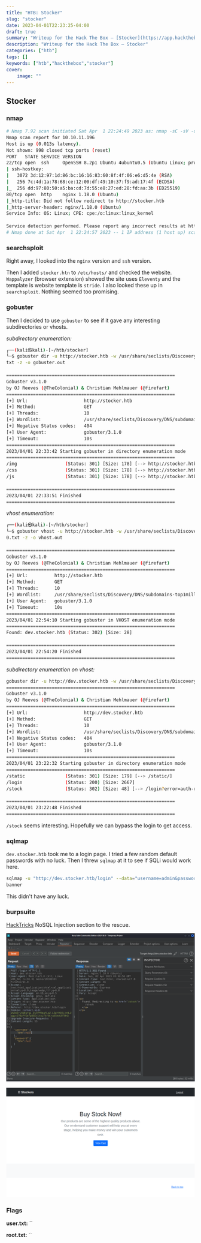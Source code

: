```yaml
---
title: "HTB: Stocker"
slug: "stocker"
date: 2023-04-01T22:23:25-04:00
draft: true     
summary: "Writeup for the Hack The Box – [Stocker](https://app.hackthebox.com/machines/523)"     
description: "Writeup for the Hack The Box – Stocker" 
categories: ["htb"] 
tags: []
keywords: ["htb","hackthebox","stocker"]   
cover:
    image: ""
---
```


## Stocker

### nmap
```sh {linenos=true}
# Nmap 7.92 scan initiated Sat Apr  1 22:24:49 2023 as: nmap -sC -sV -oA nmap/stocker -T4 10.10.11.196
Nmap scan report for 10.10.11.196
Host is up (0.013s latency).
Not shown: 998 closed tcp ports (reset)
PORT   STATE SERVICE VERSION
22/tcp open  ssh     OpenSSH 8.2p1 Ubuntu 4ubuntu0.5 (Ubuntu Linux; protocol 2.0)
| ssh-hostkey: 
|   3072 3d:12:97:1d:86:bc:16:16:83:60:8f:4f:06:e6:d5:4e (RSA)
|   256 7c:4d:1a:78:68:ce:12:00:df:49:10:37:f9:ad:17:4f (ECDSA)
|_  256 dd:97:80:50:a5:ba:cd:7d:55:e8:27:ed:28:fd:aa:3b (ED25519)
80/tcp open  http    nginx 1.18.0 (Ubuntu)
|_http-title: Did not follow redirect to http://stocker.htb
|_http-server-header: nginx/1.18.0 (Ubuntu)
Service Info: OS: Linux; CPE: cpe:/o:linux:linux_kernel

Service detection performed. Please report any incorrect results at https://nmap.org/submit/ .
# Nmap done at Sat Apr  1 22:24:57 2023 -- 1 IP address (1 host up) scanned in 7.90 seconds
```

### searchsploit
Right away, I looked into the `nginx` version and `ssh` version.

Then I added `stocker.htn` to `/etc/hosts/` and checked the website. `Wappalyzer` (browser extension) showed the site uses `Eleventy` and the template is website template is `stride`. I also looked these up in `searchsploit`. Nothing seemed too promising.

### gobuster
Then I decided to use `gobuster` to see if it gave any interesting subdirectories or vhosts.

*subdirectory enumeration:*
```sh
┌──(kali㉿kali)-[~/htb/stocker]                                                                         
└─$ gobuster dir -u http://stocker.htb -w /usr/share/seclists/Discovery/DNS/subdomains-top1million-5000.
txt -z -o gobuster.out       

===============================================================                                         
Gobuster v3.1.0                                                                                         
by OJ Reeves (@TheColonial) & Christian Mehlmauer (@firefart)                                           
===============================================================                                         
[+] Url:                     http://stocker.htb                                                         
[+] Method:                  GET                                                                        
[+] Threads:                 10                                                                         
[+] Wordlist:                /usr/share/seclists/Discovery/DNS/subdomains-top1million-5000.txt          
[+] Negative Status codes:   404                                                                        
[+] User Agent:              gobuster/3.1.0                                                             
[+] Timeout:                 10s                                                                        
===============================================================                                         
2023/04/01 22:33:42 Starting gobuster in directory enumeration mode                                     
===============================================================                                         
/img                  (Status: 301) [Size: 178] [--> http://stocker.htb/img/]                           
/css                  (Status: 301) [Size: 178] [--> http://stocker.htb/css/]                           
/js                   (Status: 301) [Size: 178] [--> http://stocker.htb/js/]                            
                                                                                                        
===============================================================                                         
2023/04/01 22:33:51 Finished                                                                            
===============================================================
```

*vhost enumeration:*
```sh
┌──(kali㉿kali)-[~/htb/stocker]                                                                         
└─$ gobuster vhost -u http://stocker.htb -w /usr/share/seclists/Discovery/DNS/subdomains-top1million-500
0.txt -z -o vhost.out                                                        

===============================================================                                         
Gobuster v3.1.0                                                                                         
by OJ Reeves (@TheColonial) & Christian Mehlmauer (@firefart)                                           
===============================================================                                         
[+] Url:          http://stocker.htb                                                                    
[+] Method:       GET                                                                                   
[+] Threads:      10
[+] Wordlist:     /usr/share/seclists/Discovery/DNS/subdomains-top1million-5000.txt
[+] User Agent:   gobuster/3.1.0
[+] Timeout:      10s
===============================================================
2023/04/01 22:54:10 Starting gobuster in VHOST enumeration mode
===============================================================
Found: dev.stocker.htb (Status: 302) [Size: 28]
                                                
===============================================================
2023/04/01 22:54:20 Finished
===============================================================
```

*subdirectory enumeration on vhost:*
```sh
gobuster dir -u http://dev.stocker.htb -w /usr/share/seclists/Discovery/DNS/subdomains-top1million-5000.txt -z -o gobuster.out
===============================================================
Gobuster v3.1.0
by OJ Reeves (@TheColonial) & Christian Mehlmauer (@firefart)
===============================================================
[+] Url:                     http://dev.stocker.htb
[+] Method:                  GET
[+] Threads:                 10
[+] Wordlist:                /usr/share/seclists/Discovery/DNS/subdomains-top1million-5000.txt
[+] Negative Status codes:   404
[+] User Agent:              gobuster/3.1.0
[+] Timeout:                 10s
===============================================================
2023/04/01 23:22:32 Starting gobuster in directory enumeration mode
===============================================================
/static               (Status: 301) [Size: 179] [--> /static/]
/login                (Status: 200) [Size: 2667]              
/stock                (Status: 302) [Size: 48] [--> /login?error=auth-required]
                                                                               
===============================================================
2023/04/01 23:22:48 Finished
===============================================================
```

`/stock` seems interesting. Hopefully we can bypass the login to get access.

### sqlmap
`dev.stocker.htb` took me to a login page. I tried a few random default passwords with no luck. Then I threw `sqlmap` at it to see if SQLi would work here.

```sh
sqlmap -u "http://dev.stocker.htb/login" --data="username=admin&password=pass" --level=5 --risk=3 --
banner
```

This didn't have any luck.

### burpsuite
[HackTricks](https://book.hacktricks.xyz/pentesting-web/nosql-injection#basic-authentication-bypass) NoSQL Injection section to the rescue.

![burp](images/burp.png "Successful authentication bypass")

![stock](images/stock.png "Browser view of gained access to `dev.stocker.htb/stock`")

### Flags

**user.txt:** ``

**root.txt:** ``